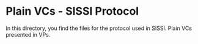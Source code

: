 # Plain VCs - SISSI Protocol

In this directory, you find the files for the protocol used in SISSI. Plain VCs presented in VPs.